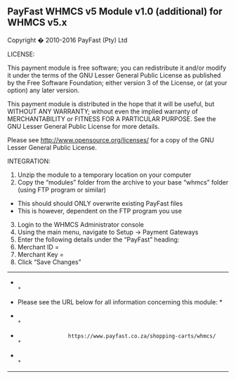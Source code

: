 PayFast WHMCS v5 Module v1.0 (additional) for WHMCS v5.x
-----------------------------------------------------------
Copyright � 2010-2016 PayFast (Pty) Ltd

LICENSE:
 
This payment module is free software; you can redistribute it and/or modify
it under the terms of the GNU Lesser General Public License as published
by the Free Software Foundation; either version 3 of the License, or (at
your option) any later version.

This payment module is distributed in the hope that it will be useful, but
WITHOUT ANY WARRANTY; without even the implied warranty of MERCHANTABILITY
or FITNESS FOR A PARTICULAR PURPOSE. See the GNU Lesser General Public
License for more details.

Please see <http://www.opensource.org/licenses/> for a copy of the GNU Lesser
General Public License.

INTEGRATION:
1. Unzip the module to a temporary location on your computer
2. Copy the “modules” folder from the archive to your base “whmcs” folder (using FTP program or similar)
- This should should ONLY overwrite existing PayFast files
- This is however, dependent on the FTP program you use
3. Login to the WHMCS Administrator console
4. Using the main menu, navigate to Setup -> Payment Gateways
5. Enter the following details under the “PayFast” heading:
6. Merchant ID = <Integration page>
7. Merchant Key = <Integration page>
8. Click “Save Changes”

******************************************************************************
*                                                                            *
*    Please see the URL below for all information concerning this module:    *
*                                                                            *
*                     https://www.payfast.co.za/shopping-carts/whmcs/        *
*                                                                            *
******************************************************************************